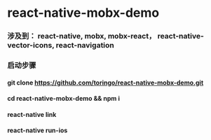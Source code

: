 # react-native-mobx-demo
### **涉及到： react-native, mobx, mobx-react， react-native-vector-icons, react-navigation**


### 启动步骤

#### git clone https://github.com/toringo/react-native-mobx-demo.git

#### cd react-native-mobx-demo && npm i

#### react-native link

#### react-native run-ios
